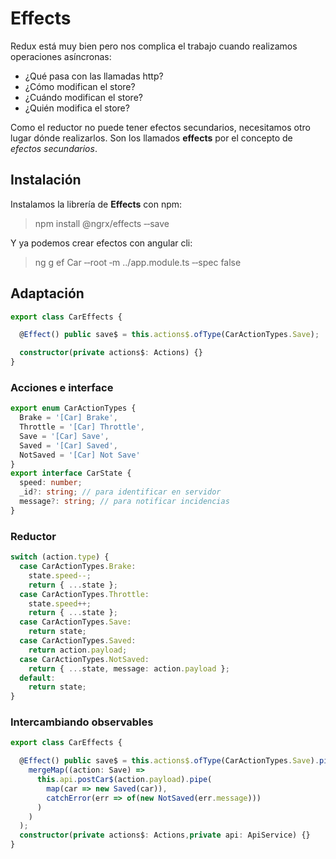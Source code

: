# Effects

Redux está muy bien pero nos complica el trabajo cuando realizamos operaciones asíncronas:

- ¿Qué pasa con las llamadas http?
- ¿Cómo modifican el store?
- ¿Cuándo modifican el store?
- ¿Quién modifica el store?

Como el reductor no puede tener efectos secundarios, necesitamos otro
lugar dónde realizarlos. Son los llamados **effects** por el concepto de *efectos secundarios*.


## Instalación

Instalamos la librería de **Effects** con npm: 

> npm install @ngrx/effects ‐‐save

Y ya podemos crear efectos con angular cli:

> ng g ef Car ‐‐root ‐m ../app.module.ts ‐‐spec false



## Adaptación

```ts
export class CarEffects {

  @Effect() public save$ = this.actions$.ofType(CarActionTypes.Save);

  constructor(private actions$: Actions) {}
}
```

### Acciones e interface

```ts
export enum CarActionTypes {
  Brake = '[Car] Brake',
  Throttle = '[Car] Throttle',
  Save = '[Car] Save',
  Saved = '[Car] Saved',
  NotSaved = '[Car] Not Save'
}
export interface CarState {
  speed: number;
  _id?: string; // para identificar en servidor
  message?: string; // para notificar incidencias
}
```



### Reductor

```ts
switch (action.type) {
  case CarActionTypes.Brake:
    state.speed‐‐;
    return { ...state };
  case CarActionTypes.Throttle:
    state.speed++;
    return { ...state };
  case CarActionTypes.Save:
    return state;
  case CarActionTypes.Saved:
    return action.payload;
  case CarActionTypes.NotSaved:
    return { ...state, message: action.payload };
  default:
    return state;
}
```

### Intercambiando observables

```ts
export class CarEffects {

  @Effect() public save$ = this.actions$.ofType(CarActionTypes.Save).pipe(
    mergeMap((action: Save) =>
      this.api.postCar$(action.payload).pipe(
        map(car => new Saved(car)),
        catchError(err => of(new NotSaved(err.message)))
      )
    )
  );
  constructor(private actions$: Actions,private api: ApiService) {}
}
```

